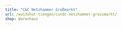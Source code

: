 ```yaml
---
title: "C&C Netzhammer Großmarkt"
url: /waldshut-tiengen/cundc-netzhammer-grossmarkt/
shop: Warenhaus
---
```

